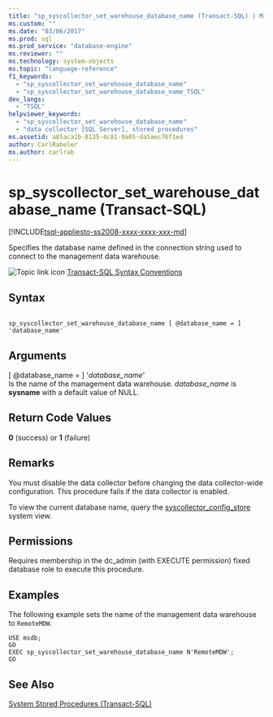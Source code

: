 ```yaml
---
title: "sp_syscollector_set_warehouse_database_name (Transact-SQL) | Microsoft Docs"
ms.custom: ""
ms.date: "03/06/2017"
ms.prod: sql
ms.prod_service: "database-engine"
ms.reviewer: ""
ms.technology: system-objects
ms.topic: "language-reference"
f1_keywords: 
  - "sp_syscollector_set_warehouse_database_name"
  - "sp_syscollector_set_warehouse_database_name_TSQL"
dev_langs: 
  - "TSQL"
helpviewer_keywords: 
  - "sp_syscollector_set_warehouse_database_name"
  - "data collector [SQL Server], stored procedures"
ms.assetid: a85aca1b-8135-4c81-9a05-da5aec76f1ed
author: CarlRabeler
ms.author: carlrab
---
```

# sp_syscollector_set_warehouse_database_name (Transact-SQL)
[!INCLUDE[tsql-appliesto-ss2008-xxxx-xxxx-xxx-md](../../includes/tsql-appliesto-ss2008-xxxx-xxxx-xxx-md.md)]

  Specifies the database name defined in the connection string used to connect to the management data warehouse.  
  
 ![Topic link icon](../../database-engine/configure-windows/media/topic-link.gif "Topic link icon") [Transact-SQL Syntax Conventions](../../t-sql/language-elements/transact-sql-syntax-conventions-transact-sql.md)  
  
## Syntax  
  
```  
  
sp_syscollector_set_warehouse_database_name [ @database_name = ] 'database_name'  
```  
  
## Arguments  
 [ @database_name = ] '*database_name*'  
 Is the name of the management data warehouse. *database_name* is **sysname** with a default value of NULL.  
  
## Return Code Values  
 **0** (success) or **1** (failure)  
  
## Remarks  
 You must disable the data collector before changing the data collector-wide configuration. This procedure fails if the data collector is enabled.  
  
 To view the current database name, query the [syscollector_config_store](../../relational-databases/system-catalog-views/syscollector-config-store-transact-sql.md) system view.  
  
## Permissions  
 Requires membership in the dc_admin (with EXECUTE permission) fixed database role to execute this procedure.  
  
## Examples  
 The following example sets the name of the management data warehouse to `RemoteMDW`.  
  
```  
USE msdb;  
GO  
EXEC sp_syscollector_set_warehouse_database_name N'RemoteMDW';  
GO  
```  
  
## See Also  
 [System Stored Procedures &#40;Transact-SQL&#41;](../../relational-databases/system-stored-procedures/system-stored-procedures-transact-sql.md)  
  
  

